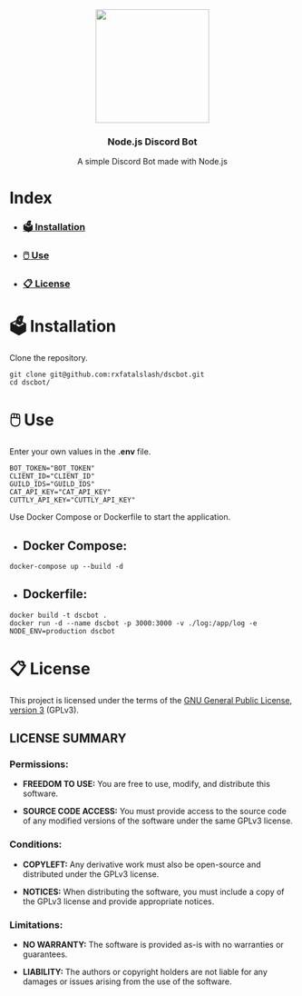 <div align="center">
    <img src="https://i.imgur.com/HM8ZbVn.png" width="200px">
    
### Node.js Discord Bot

A simple Discord Bot made with Node.js
</div>

# Index
* ### [🗳️ Installation](#🗳️-installation)
* ### [🖱️ Use](#🖱️-use)
* ### [📋 License](#📋-license)

# 🗳️ Installation
Clone the repository.
```
git clone git@github.com:rxfatalslash/dscbot.git
cd dscbot/
```

# 🖱️ Use
Enter your own values in the **.env** file.
```
BOT_TOKEN="BOT_TOKEN"
CLIENT_ID="CLIENT_ID"
GUILD_IDS="GUILD_IDS"
CAT_API_KEY="CAT_API_KEY"
CUTTLY_API_KEY="CUTTLY_API_KEY"
```
Use Docker Compose or Dockerfile to start the application.
<br>
- ## Docker Compose:
```
docker-compose up --build -d
```
- ## Dockerfile:
```
docker build -t dscbot .
docker run -d --name dscbot -p 3000:3000 -v ./log:/app/log -e NODE_ENV=production dscbot
```

# 📋 License
This project is licensed under the terms of the [GNU General Public License, version 3](https://www.gnu.org/licenses/gpl-3.0.html) (GPLv3).

## LICENSE SUMMARY
### Permissions:

* **FREEDOM TO USE:** You are free to use, modify, and distribute this software.

* **SOURCE CODE ACCESS:** You must provide access to the source code of any modified versions of the software under the same GPLv3 license.

### Conditions:

* **COPYLEFT:** Any derivative work must also be open-source and distributed under the GPLv3 license.

* **NOTICES:** When distributing the software, you must include a copy of the GPLv3 license and provide appropriate notices.

### Limitations:

* **NO WARRANTY:** The software is provided as-is with no warranties or guarantees.

* **LIABILITY:** The authors or copyright holders are not liable for any damages or issues arising from the use of the software.

<a href="https://www.gnu.org/licenses/gpl-3.0.html" target="_blank">
  <img src="https://upload.wikimedia.org/wikipedia/commons/9/93/GPLv3_Logo.svg" width="80" height="15" />
</a>